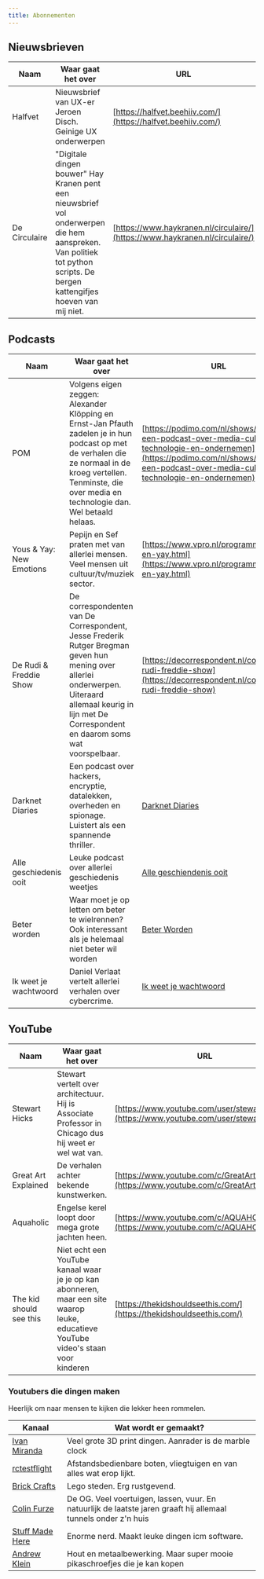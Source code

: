 ```yaml
---
title: Abonnementen
---
```


## Nieuwsbrieven

| Naam          | Waar gaat het over                                                                                                                                                        | URL                                                                          |
| ------------- | ------------------------------------------------------------------------------------------------------------------------------------------------------------------------- | ---------------------------------------------------------------------------- |
| Halfvet       | Nieuwsbrief van UX-er Jeroen Disch. Geinige UX onderwerpen                                                                                                                | [https://halfvet.beehiiv.com/](https://halfvet.beehiiv.com/)                 |
| De Circulaire | "Digitale dingen bouwer" Hay Kranen pent een nieuwsbrief vol onderwerpen die hem aanspreken. Van politiek tot python scripts. De bergen kattengifjes hoeven van mij niet. | [https://www.haykranen.nl/circulaire/](https://www.haykranen.nl/circulaire/) |

## Podcasts

| Naam                     | Waar gaat het over                                                                                                                                                                                                | URL                                                                                                                                                                                  |
| ------------------------ | ----------------------------------------------------------------------------------------------------------------------------------------------------------------------------------------------------------------- | ------------------------------------------------------------------------------------------------------------------------------------------------------------------------------------ |
| POM                      | Volgens eigen zeggen: Alexander Klöpping en Ernst-Jan Pfauth zadelen je in hun podcast op met de verhalen die ze normaal in de kroeg vertellen. Tenminste, die over media en technologie dan. Wel betaald helaas. | [https://podimo.com/nl/shows/pom-een-podcast-over-media-cultuur-technologie-en-ondernemen](https://podimo.com/nl/shows/pom-een-podcast-over-media-cultuur-technologie-en-ondernemen) |
| Yous & Yay: New Emotions | Pepijn en Sef praten met van allerlei mensen. Veel mensen uit cultuur/tv/muziek sector.                                                                                                                           | [https://www.vpro.nl/programmas/yous-en-yay.html](https://www.vpro.nl/programmas/yous-en-yay.html)                                                                                   |
| De Rudi & Freddie Show   | De correspondenten van De Correspondent, Jesse Frederik Rutger Bregman geven hun mening over allerlei onderwerpen. Uiteraard allemaal keurig in lijn met De Correspondent en daarom soms wat voorspelbaar.        | [https://decorrespondent.nl/collectie/de-rudi-freddie-show](https://decorrespondent.nl/collectie/de-rudi-freddie-show)                                                               |
| Darknet Diaries          | Een podcast over hackers, encryptie, datalekken, overheden en spionage. Luistert als een spannende thriller.                                                                                                      | [Darknet Diaries](https://darknetdiaries.com/)                                                                                                                                       |
| Alle geschiedenis ooit   | Leuke podcast over allerlei geschiedenis weetjes                                                                                                                                                                  | [Alle geschiendenis ooit](https://vriendvandeshow.nl/allegeschiedenisooit)                                                                                                           |
| Beter worden             | Waar moet je op letten om beter te wielrennen? Ook interessant als je helemaal niet beter wil worden                                                                                                              | [Beter Worden](https://podcasts.apple.com/nl/podcast/beter-worden/id1574684187)                                                                                                      |
| Ik weet je wachtwoord    | Daniel Verlaat vertelt allerlei verhalen over cybercrime.                                                                                                                                                         | [Ik weet je wachtwoord](https://ikweetjewachtwoord.nl/podcast/)                                                                                                                      |

## YouTube

| Naam                | Waar gaat het over                                                                                    | URL                                                                                        |
| ------------------- | ----------------------------------------------------------------------------------------------------- | ------------------------------------------------------------------------------------------ |
| Stewart Hicks       | Stewart vertelt over architectuur. Hij is Associate Professor in Chicago dus hij weet er wel wat van. | [https://www.youtube.com/user/stewarthicks](https://www.youtube.com/user/stewarthicks)     |
| Great Art Explained | De verhalen achter bekende kunstwerken.                                                               | [https://www.youtube.com/c/GreatArtExplained](https://www.youtube.com/c/GreatArtExplained) |
| Aquaholic           | Engelse kerel loopt door mega grote jachten heen.                                                     | [https://www.youtube.com/c/AQUAHOLIC](https://www.youtube.com/c/AQUAHOLIC)                 |
| The kid should see this| Niet echt een YouTube kanaal waar je je op kan abonneren, maar een site waarop leuke, educatieve YouTube video's staan voor kinderen|[https://thekidshouldseethis.com/](https://thekidshouldseethis.com/)|

### Youtubers die dingen maken

Heerlijk om naar mensen te kijken die lekker heen rommelen.

| Kanaal                                                            | Wat wordt er gemaakt?                                                                                           |
| ----------------------------------------------------------------- | --------------------------------------------------------------------------------------------------------------- |
| [Ivan Miranda](https://www.youtube.com/@ivanmirandawastaken)      | Veel grote 3D print dingen. Aanrader is de marble clock                                                         |
| [rctestflight](https://www.youtube.com/@rctestflight)             | Afstandsbedienbare boten, vliegtuigen en van alles wat erop lijkt.                                              |
| [Brick Crafts](https://www.youtube.com/@Brick_Crafts)             | Lego steden. Erg rustgevend.                                                                                    |
| [Colin Furze](https://www.youtube.com/@colinfurze)                | De OG. Veel voertuigen, lassen, vuur. En natuurlijk de laatste jaren graaft hij allemaal tunnels onder z'n huis |
| [Stuff Made Here](https://www.youtube.com/@StuffMadeHere)         | Enorme nerd. Maakt leuke dingen icm software.                                                                   |
| [Andrew Klein](https://yewtu.be/channel/UCYJ6JJ7Q938Fls5He8zYRFA) | Hout en metaalbewerking. Maar super mooie pikaschroefjes die je kan kopen                                       |

